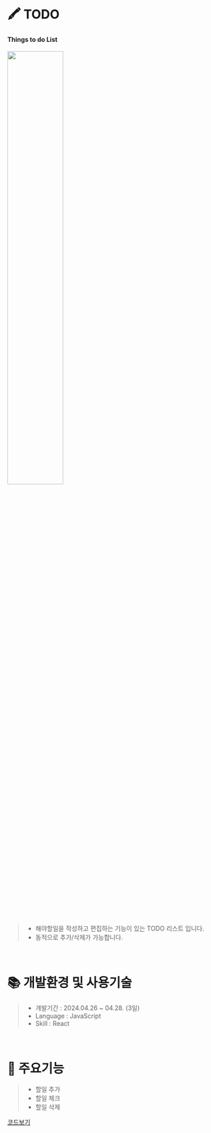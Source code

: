 # 🖍 TODO
#### Things to do List </br>
<img src="https://github.com/beetnalhee/TODO/assets/151362604/959f706b-0820-49a6-b098-e4e72234eb77" width="50%" height="50%"/></br>
> * 해야할일을 작성하고 편집하는 기능이 있는 TODO 리스트 입니다. </br>
> * 동적으로 추가/삭제가 가능합니다. </br>
</br>

# 📚 개발환경 및 사용기술
>  * 개발기간 : 2024.04.26 ~ 04.28. (3일)
>  * Language : JavaScript
>  * Skill : React

</br>

# 🔑 주요기능

> * 할일 추가
> * 할일 체크
> * 할일 삭제

 [코드보기](https://github.com/beetnalhee/TODO/blob/main/src/App.js)
</br>



